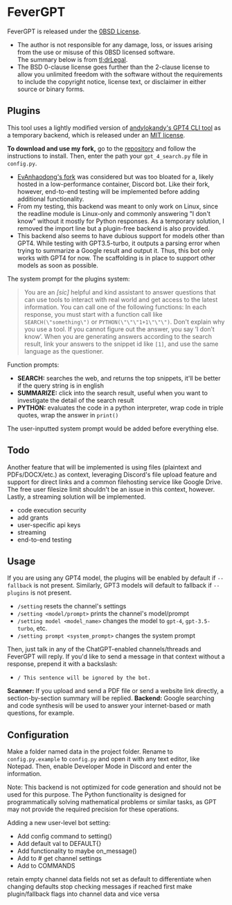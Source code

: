 # FeverGPT

FeverGPT is released under the [0BSD License](COPYING).
- The author is not responsible for any damage, loss, or issues arising from the use or misuse of this 0BSD licensed software.  
The summary below is from [tl;drLegal](https://www.tldrlegal.com/license/bsd-0-clause-license).
- The BSD 0-clause license goes further than the 2-clause license to allow you unlimited freedom with the software without the requirements to include the copyright notice, license text, or disclaimer in either source or binary forms.

## Plugins

This tool uses a lightly modified version of [andylokandy's GPT4 CLI tool](https://github.com/andylokandy/gpt-4-search) as a temporary backend, which is released under an [MIT license](https://github.com/rakinishraq/gpt-4-search/blob/main/LICENSE).

**To download and use my fork,**  go to the [repository](https://github.com/rakinishraq/gpt-4-search) and follow the instructions to install. Then, enter the path your `gpt_4_search.py` file in `config.py`.

- [EvAnhaodong's fork](https://github.com/EvAnhaodong/gpt-4-search) was considered but was too bloated for a, likely hosted in a low-performance container, Discord bot. Like their fork, however, end-to-end testing will be implemented before adding additional functionality.
- From my testing, this backend was meant to only work on Linux, since the readline module is Linux-only and commonly answering "I don't know" without it mostly for Python responses. As a temporary solution, I removed the import line but a plugin-free backend is also provided.
- This backend also seems to have dubious support for models other than GPT4. While testing with GPT3.5-turbo, it outputs a parsing error when trying to summarize a Google result and output it. Thus, this bot only works with GPT4 for now. The scaffolding is in place to support other models as soon as possible.

The system prompt for the plugins system:
> You are an _[sic]_ helpful and kind assistant to answer questions that can use tools to interact with real world and get access to the latest information. You can call one of the following functions:
In each response, you must start with a function call like `SEARCH(\"something\")` or `PYTHON(\"\"\"1+1\"\"\")`. Don't explain why you use a tool. If you cannot figure out the answer, you say ’I don’t know’. When you are generating answers according to the search result, link your answers to the snippet id like `[1]`, and use the same language as the questioner.

Function prompts:
- **SEARCH:** searches the web, and returns the top snippets, it'll be better if the query string is in english
- **SUMMARIZE:** click into the search result, useful when you want to investigate the detail of the search result
- **PYTHON:** evaluates the code in a python interpreter, wrap code in triple quotes, wrap the answer in `print()`

The user-inputted system prompt would be added before everything else.

## Todo

Another feature that will be implemented is using files (plaintext and PDFs/DOCX/etc.) as context, leveraging Discord's file upload feature and support for direct links and a common filehosting service like Google Drive. The free user filesize limit shouldn't be an issue in this context, however.
Lastly, a streaming solution will be implemented.

- code execution security
- add grants
- user-specific api keys
- streaming
- end-to-end testing

## Usage

If you are using any GPT4 model, the plugins will be enabled by default if `--fallback` is not present. Similarly, GPT3 models will default to fallback if `--plugins` is not present.

- `/setting` resets the channel's settings
- `/setting <model/prompt>` prints the channel's model/prompt
- `/setting model <model_name>` changes the model to `gpt-4`, `gpt-3.5-turbo`, etc.
- `/setting prompt <system_prompt>` changes the system prompt

Then, just talk in any of the ChatGPT-enabled channels/threads and FeverGPT will reply. If you'd like to send a message in that context without a response, prepend it with a backslash:
- `/ This sentence will be ignored by the bot.`

**Scanner:** If you upload and send a PDF file or send a website link directly, a section-by-section summary will be replied.
**Backend:** Google searching and code synthesis will be used to answer your internet-based or math questions, for example.

## Configuration

Make a folder named data in the project folder.
Rename to `config.py.example` to `config.py` and open it with any text editor, like Notepad. Then, enable Developer Mode in Discord and enter the information.

Note: This backend is not optimized for code generation and should not be used for this purpose. The Python functionality is designed for programmatically solving mathematical problems or similar tasks, as GPT may not provide the required precision for these operations.

Adding a new user-level bot setting: 
- Add config command to setting()
- Add default val to DEFAULT{}
- Add functionality to maybe on_message()
- Add to # get channel settings
- Add to COMMANDS

retain empty channel data fields not set as default to differentiate when changing defaults
stop checking messages if reached first
make plugin/fallback flags into channel data and vice versa